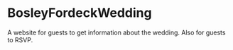 # BosleyFordeckWedding


A website for guests to get information about the wedding. Also for guests to RSVP.
